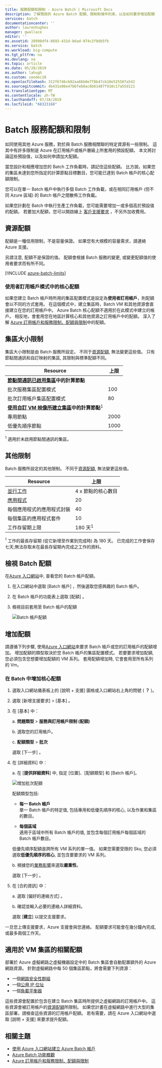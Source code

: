 ```yaml
---
title: 服務配額和限制 - Azure Batch | Microsoft Docs
description: 了解預設的 Azure Batch 配額、限制和條件約束，以及如何要求增加配額
services: batch
documentationcenter: ''
author: laurenhughes
manager: gwallace
editor: ''
ms.assetid: 28998df4-8693-431d-b6ad-974c2f8db5fb
ms.service: batch
ms.workload: big-compute
ms.tgt_pltfrm: na
ms.devlang: na
ms.topic: article
ms.date: 05/28/2019
ms.author: lahugh
ms.custom: seodec18
ms.openlocfilehash: 312f6746cb02aa66b0e7f8b47cb10e52558fa542
ms.sourcegitcommit: 4b431e86e47b6feb8ac6b61487f910c17a55d121
ms.translationtype: MT
ms.contentlocale: zh-TW
ms.lasthandoff: 07/18/2019
ms.locfileid: "68323168"
---
```

# <a name="batch-service-quotas-and-limits"></a>Batch 服務配額和限制

如同使用其他 Azure 服務，對於與 Batch 服務相關聯的特定資源有一些限制。 這其中有許多限制是 Azure 在訂用帳戶或帳戶層級上所套用的預設配額。 本文將討論這些預設值，以及如何申請加大配額。

當您設計和相應增加您的 Batch 工作負載時，請記住這些配額。 比方說，如果您的集區未達到您所指定的計算節點目標數目，您可能已達到 Batch 帳戶的核心配額限制。

您可以在單一 Batch 帳戶中執行多個 Batch 工作負載，或在相同訂用帳戶 (但不同 Azure 區域) 的 Batch 帳戶之間散佈工作負載。

如果您計劃在 Batch 中執行生產工作負載，您可能需要增加一或多個高於預設值的配額。 若要加大配額，您可以開啟線上 [客戶支援要求](#increase-a-quota) ，不另外加收費用。

## <a name="resource-quotas"></a>資源配額

配額是一種信用限制，不是容量保證。 如果您有大規模的容量需求，請連絡 Azure 支援。

另請注意, 配額不是保證的值。 配額會根據 Batch 服務的變更, 或變更配額值的使用者要求而有所不同。

[!INCLUDE [azure-batch-limits](../../includes/azure-batch-limits.md)]

### <a name="cores-quotas-in-user-subscription-mode"></a>使用者訂用帳戶模式中的核心配額

如果您建立 Batch 帳戶時所用的集區配置模式是設定為**使用者訂用帳戶**，則配額會以不同的方式套用。 在這個模式中，建立集區時，Batch VM 和其他資源會直接建立在您的訂用帳戶中。 Azure Batch 核心配額不適用於在此模式中建立的帳戶。 相反地，會套用您在地區計算核心和其他資源之訂用帳戶中的配額。 深入了解 [Azure 訂用帳戶和服務限制、配額與限制](../azure-subscription-service-limits.md)中的配額。

## <a name="pool-size-limits"></a>集區大小限制

集區大小限制是由 Batch 服務所設定。 不同于[資源配額](#resource-quotas), 無法變更這些值。 只有節點間通訊和自訂映射的集區, 其限制與標準配額不同。

| **Resource** | **上限** |
| --- | --- |
| **[節點間通訊已啟用集區](batch-mpi.md)中的計算節點**  ||
| 批次服務集區配置模式 | 100 |
| 批次訂用帳戶集區配置模式 | 80 |
| **[使用自訂 VM 映像所建立集區](batch-custom-images.md)中的計算節點**<sup>1</sup> ||
| 專用節點 | 2000 |
| 低優先順序節點 | 1000 |

<sup>1</sup> 適用於未啟用節點間通訊的集區。

## <a name="other-limits"></a>其他限制

Batch 服務所設定的其他限制。 不同于[資源配額](#resource-quotas), 無法變更這些值。

| **Resource** | **上限** |
| --- | --- |
| [並行工作](batch-parallel-node-tasks.md) | 4 x 節點的核心數目 |
| [應用程式](batch-application-packages.md) | 20 |
| 每個應用程式的應用程式封裝 | 40 |
| 每個集區的應用程式套件 | 10 |
| 工作存留期上限 | 180 天<sup>1</sup> |

<sup>1</sup> 工作的最長存留期 (從它新增至作業到完成時) 為 180 天。 已完成的工作會保存七天;無法存取未在最長存留期內完成之工作的資料。

## <a name="view-batch-quotas"></a>檢視 Batch 配額

在[Azure 入口網站][portal]中, 查看您的 Batch 帳戶配額。

1. 在入口網站中選取 [Batch 帳戶]  ，然後選取您感興趣的 Batch 帳戶。
1. 在 Batch 帳戶的功能表上選取 [配額]  。
1. 檢視目前套用至 Batch 帳戶的配額

    ![Batch 帳戶配額][account_quotas]

## <a name="increase-a-quota"></a>增加配額

請遵循下列步驟, 使用[Azure 入口網站][portal]來要求 Batch 帳戶或您的訂用帳戶的配額增加。 增加配額的類型取決於您 Batch 帳戶的集區配置模式。 若要要求增加配額, 您必須包含您想要增加配額的 VM 系列。 套用配額增加時, 它會套用至所有系列的 Vm。

### <a name="increase-cores-quota-in-batch"></a>在 Batch 中增加核心配額 

1. 選取入口網站儀表板上的 [說明 + 支援]  圖格或入口網站右上角的問號 ( **？** )。
1. 選取 [新增支援要求]   > [基本]  。
1. 在 [基本]  中：
   
    a. **問題類型** > **服務與訂用帳戶限制 (配額)**
   
    b. 選取您的訂用帳戶。
   
    c. **配額類型** > **批次**
      
    選取 [下一步]  。
    
1. 在 [詳細資料]  中：
      
    a. 在 [**提供詳細資料**] 中, 指定 [位置]、[配額類型] 和 [Batch 帳戶]。
    
    ![增加批次配額][quota_increase]

    配額類型包括:

    * **每一 Batch 帳戶**  
        單一 Batch 帳戶的特定值, 包括專用和低優先順序的核心, 以及作業和集區的數目。
        
    * **每個區域**  
        適用于區域中所有 Batch 帳戶的值, 並包含每個訂用帳戶每個區域的 Batch 帳戶數目。

    低優先順序配額是跨所有 VM 系列的單一值。 如果您需要受限的 Sku, 您必須選取**低優先順序的核心**, 並包含要要求的 VM 系列。

    b. 根據您的[業務影響][support_sev]來選取**嚴重性**。

    選取 [下一步]  。

1. 在 [合約資訊]  中：
   
    a. 選取 [偏好的連絡方式]  。
   
    b. 確認並輸入必要的連絡人詳細資料。
   
    選取 [**建立**] 以提交支援要求。

一旦您上傳支援要求，Azure 支援會與您連絡。 配額要求可能會在幾分鐘內完成, 或最多兩個工作天。

## <a name="related-quotas-for-vm-pools"></a>適用於 VM 集區的相關配額

部署於 Azure 虛擬網路之虛擬機器設定中的 Batch 集區會自動配置額外的 Azure 網路資源。 針對虛擬網路中每 50 個集區節點，將會需要下列資源：

* 一個[網路安全性群組](../virtual-network/security-overview.md#network-security-groups)
* 一個[公用 IP 位址](../virtual-network/virtual-network-ip-addresses-overview-arm.md)
* 一個[負載平衡器](../load-balancer/load-balancer-overview.md)

這些資源會配置於包含在建立 Batch 集區時所提供之虛擬網路的訂用帳戶中。 這些資源會被訂用帳戶的[資源配額](../azure-subscription-service-limits.md)所限制。 如果您計畫在虛擬網路中進行大型的集區部署，請檢查這些資源的訂用帳戶配額。 若有需要，請在 Azure 入口網站中選取 [説明 + 支援]  來要求提升配額。


## <a name="related-topics"></a>相關主題
* [使用 Azure 入口網站建立 Azure Batch 帳戶](batch-account-create-portal.md)
* [Azure Batch 功能概觀](batch-api-basics.md)
* [Azure 訂用帳戶和服務限制、配額與限制](../azure-subscription-service-limits.md)

[portal]: https://portal.azure.com
[portal_classic_increase]: https://azure.microsoft.com/blog/2014/06/04/azure-limits-quotas-increase-requests/
[support_sev]: https://aka.ms/supportseverity

[account_quotas]: ./media/batch-quota-limit/accountquota_portal.png
[quota_increase]: ./media/batch-quota-limit/quota-increase.png
